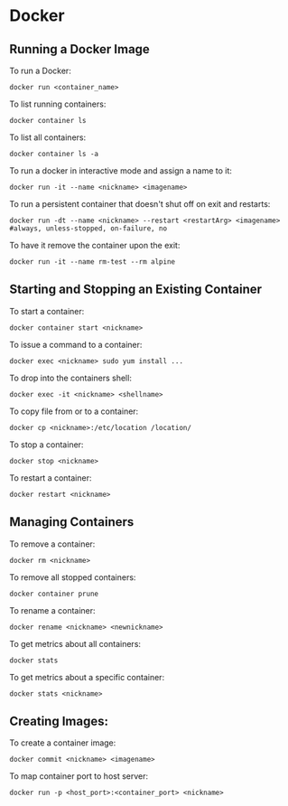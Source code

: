 # Docker

## Running a Docker Image
To run a Docker:

    docker run <container_name>

To list running containers:

    docker container ls

To list all containers:

    docker container ls -a

To run a docker in interactive mode and assign a name to it:

    docker run -it --name <nickname> <imagename>

To run a persistent container that doesn't shut off on exit and restarts:

    docker run -dt --name <nickname> --restart <restartArg> <imagename> #always, unless-stopped, on-failure, no

To have it remove the container upon the exit:

    docker run -it --name rm-test --rm alpine

## Starting and Stopping an Existing Container

To start a container:

    docker container start <nickname>

To issue a command to a container:

    docker exec <nickname> sudo yum install ...

To drop into the containers shell:

    docker exec -it <nickname> <shellname>

To copy file from or to a container:

    docker cp <nickname>:/etc/location /location/

To stop a container:

    docker stop <nickname>

To restart a container:

    docker restart <nickname>

## Managing Containers

To remove a container:

    docker rm <nickname>

To remove all stopped containers:

    docker container prune

To rename a container:

    docker rename <nickname> <newnickname>

To get metrics about all containers:

    docker stats

To get metrics about a specific container:

    docker stats <nickname>

## Creating Images:

To create a container image:

    docker commit <nickname> <imagename>






To map container port to host server:

    docker run -p <host_port>:<container_port> <nickname>

